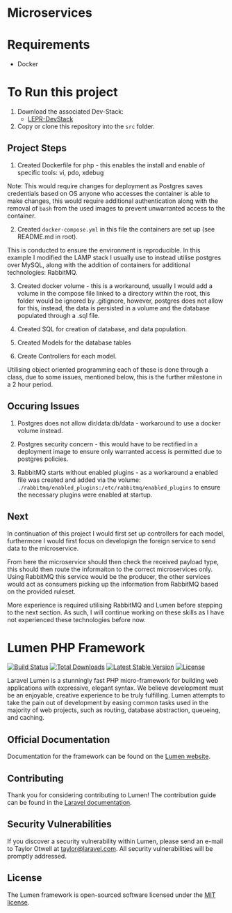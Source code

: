 # Microservices

# Requirements

- Docker

# To Run this project

1. Download the associated Dev-Stack:
    - [LEPR-DevStack](https://github.com/PlanetDebug/LEPR-Stack)
2. Copy or clone this repository into the `src` folder.

## Project Steps

1. Created Dockerfile for php - this enables the install and enable of specific tools: vi, pdo, xdebug

Note: This would require changes for deployment as Postgres saves credentials based on OS anyone who accesses the container is able to make changes, this would require additional authentication along with the removal of `bash` from the used images to prevent unwarranted access to the container. 

2. Created `docker-compose.yml` in this file the containers are set up (see README.md in root).

This is conducted to ensure the environment is reproducible. In this example I modified the LAMP stack I usually use to instead utilise postgres over MySQL, along with the addition of containers for additional technologies: RabbitMQ.

3. Created docker volume - this is a workaround, usually I would add a volume in the compose file linked to a directory within the root, this folder would be ignored by .gitignore, however, postgres does not allow for this, instead, the data is persisted in a volume and the database populated through a .sql file. 

4. Created SQL for creation of database, and data population. 

5. Created Models for the database tables

6. Create Controllers for each model. 

Utilising object oriented programming each of these is done through a class, due to some issues, mentioned below, this is the further milestone in a 2 hour period. 

## Occuring Issues

1. Postgres does not allow dir/data:db/data - workaround to use a docker volume instead.

2. Postgres security concern - this would have to be rectified in a deployment image to ensure only warranted access is permitted due to postgres policies. 

3. RabbitMQ starts without enabled plugins - as a workaround a enabled file was created and added via the volume: `./rabbitmq/enabled_plugins:/etc/rabbitmq/enabled_plugins` to ensure the necessary plugins were enabled at startup.

## Next
In continuation of this project I would first set up controllers for each model, furthermore I would first focus on developign the foreign service to send data to the microservice. 

From here the microservice should then check the received payload type, this should then route the informaiton to the correct microservices only. Using RabbitMQ this service would be the producer, the other services would act as consumers picking up the information from RabbitMQ based on the provided ruleset. 

More experience is required utilising RabbitMQ and Lumen before stepping to the next section. As such, I will continue working on these skills as I have not experienced these technologies before now.

# Lumen PHP Framework

[![Build Status](https://travis-ci.org/laravel/lumen-framework.svg)](https://travis-ci.org/laravel/lumen-framework)
[![Total Downloads](https://poser.pugx.org/laravel/lumen-framework/d/total.svg)](https://packagist.org/packages/laravel/lumen-framework)
[![Latest Stable Version](https://poser.pugx.org/laravel/lumen-framework/v/stable.svg)](https://packagist.org/packages/laravel/lumen-framework)
[![License](https://poser.pugx.org/laravel/lumen-framework/license.svg)](https://packagist.org/packages/laravel/lumen-framework)

Laravel Lumen is a stunningly fast PHP micro-framework for building web applications with expressive, elegant syntax. We believe development must be an enjoyable, creative experience to be truly fulfilling. Lumen attempts to take the pain out of development by easing common tasks used in the majority of web projects, such as routing, database abstraction, queueing, and caching.

## Official Documentation

Documentation for the framework can be found on the [Lumen website](https://lumen.laravel.com/docs).

## Contributing

Thank you for considering contributing to Lumen! The contribution guide can be found in the [Laravel documentation](https://laravel.com/docs/contributions).

## Security Vulnerabilities

If you discover a security vulnerability within Lumen, please send an e-mail to Taylor Otwell at taylor@laravel.com. All security vulnerabilities will be promptly addressed.

## License

The Lumen framework is open-sourced software licensed under the [MIT license](https://opensource.org/licenses/MIT).
